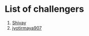 # List of challengers
1. [Shivay](https://github.com/shivaylamba)
2. [jyotirmaya907](https://github.com/jyotirmaya907)
